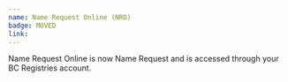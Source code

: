 ```yaml
---
name: Name Request Online (NRO)
badge: MOVED
link:
---
```


Name Request Online is now Name Request and is accessed through your BC Registries account.
